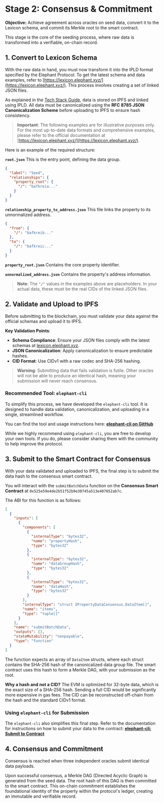 # Stage 2: Consensus & Commitment

**Objective:** Achieve agreement across oracles on seed data, convert it to the Lexicon schema, and commit its Merkle root to the smart contract.

This stage is the core of the seeding process, where raw data is transformed into a verifiable, on-chain record.

## 1. Convert to Lexicon Schema

With the raw data in hand, you must now transform it into the IPLD format specified by the Elephant Protocol. To get the latest schema and data examples, refer to [https://lexicon.elephant.xyz/](https://lexicon.elephant.xyz/). This process involves creating a set of linked JSON files.

As explained in the [Tech Stack Guide](./TECH_STACK.md), data is stored on IPFS and linked using IPLD. All data must be canonicalized using the **RFC 8785 JSON Canonicalization Scheme** before uploading to IPFS to ensure hash consistency.

> **Important**: The following examples are for illustrative purposes only. For the most up-to-date data formats and comprehensive examples, please refer to the official documentation at [https://lexicon.elephant.xyz/](https://lexicon.elephant.xyz/).

Here is an example of the required structure:

**`root.json`**
This is the entry point, defining the data group.

```json
{
  "label": "Seed",
  "relationships": {
    "property_root": {
      "/": "bafkreia..."
    }
  }
}
```

**`relationship_property_to_address.json`**
This file links the property to its unnormalized address.

```json
{
  "from": {
    "/": "bafkreib..."
  },
  "to": {
    "/": "bafkreic..."
  }
}
```

**`property_root.json`**
Contains the core property identifier.

**`unnormalized_address.json`**
Contains the property's address information.

> **Note**: The `"/"` values in the examples above are placeholders. In your actual data, these must be the real CIDs of the linked JSON files.

## 2. Validate and Upload to IPFS

Before submitting to the blockchain, you must validate your data against the official schemas and upload it to IPFS.

**Key Validation Points**:

- **Schema Compliance**: Ensure your JSON files comply with the latest schemas at [lexicon.elephant.xyz](https://lexicon.elephant.xyz/).
- **JSON Canonicalization**: Apply canonicalization to ensure predictable hashes.
- **CID Format**: Use CIDv1 with a raw codec and SHA-256 hashing.

> **Warning**: Submitting data that fails validation is futile. Other oracles will not be able to produce an identical hash, meaning your submission will never reach consensus.

### Recommended Tool: `elephant-cli`

To simplify this process, we have developed the `elephant-cli` tool. It is designed to handle data validation, canonicalization, and uploading in a single, streamlined workflow.

You can find the tool and usage instructions here:
[**elephant-cli on GitHub**](https://github.com/elephant-xyz/elephant-cli?tab=readme-ov-file#step-3-validate-and-upload-dry-run-first)

While we highly recommend using `elephant-cli`, you are free to develop your own tools. If you do, please consider sharing them with the community to help improve the protocol.

## 3. Submit to the Smart Contract for Consensus

With your data validated and uploaded to IPFS, the final step is to submit the data hash to the consensus smart contract.

You will interact with the `submitBatchData` function on the **Consensus Smart Contract** at `0x525e59e4de2b51f52b9e30745a513e407652ab7c`.

The ABI for this function is as follows:

```json
[
  {
    "inputs": [
      {
        "components": [
          {
            "internalType": "bytes32",
            "name": "propertyHash",
            "type": "bytes32"
          },
          {
            "internalType": "bytes32",
            "name": "dataGroupHash",
            "type": "bytes32"
          },
          {
            "internalType": "bytes32",
            "name": "dataHash",
            "type": "bytes32"
          }
        ],
        "internalType": "struct IPropertyDataConsensus.DataItem[]",
        "name": "items",
        "type": "tuple[]"
      }
    ],
    "name": "submitBatchData",
    "outputs": [],
    "stateMutability": "nonpayable",
    "type": "function"
  }
]
```

The function expects an array of `DataItem` structs, where each struct contains the SHA-256 hash of the canonicalized data group file. The smart contract uses this hash to form a Merkle DAG, with your submission as the root.

**Why a hash and not a CID?**
The EVM is optimized for 32-byte data, which is the exact size of a SHA-256 hash. Sending a full CID would be significantly more expensive in gas fees. The CID can be reconstructed off-chain from the hash and the standard CIDv1 format.

### Using `elephant-cli` for Submission

The `elephant-cli` also simplifies this final step. Refer to the documentation for instructions on how to submit your data to the contract:
[**elephant-cli: Submit to Contract**](https://github.com/elephant-xyz/elephant-cli?tab=readme-ov-file#step-2-submit-to-contract-dry-run-first)

## 4. Consensus and Commitment

Consensus is reached when three independent oracles submit identical data payloads.

Upon successful consensus, a Merkle DAG (Directed Acyclic Graph) is generated from the seed data. The root hash of this DAG is then committed to the smart contract. This on-chain commitment establishes the foundational identity of the property within the protocol's ledger, creating an immutable and verifiable record.
